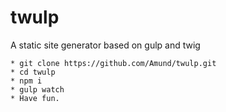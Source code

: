 # twulp
A static site generator based on gulp and twig

```
* git clone https://github.com/Amund/twulp.git
* cd twulp
* npm i
* gulp watch
* Have fun.
```
